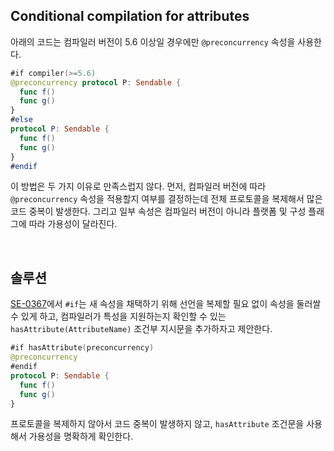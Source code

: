 ## Conditional compilation for attributes

아래의 코드는 컴파일러 버전이 5.6 이상일 경우에만 `@preconcurrency` 속성을 사용한다. 

```swift
#if compiler(>=5.6)
@preconcurrency protocol P: Sendable {
  func f()
  func g()
}
#else
protocol P: Sendable {
  func f()
  func g()
}
#endif
```

이 방법은 두 가지 이유로 만족스럽지 않다. 먼저, 컴파일러 버전에 따라 `@preconcurrency` 속성을 적용할지 여부를 결정하는데 전체 프로토콜을 복제해서 많은 코드 중복이 발생한다. 그리고 일부 속성은 컴파일러 버전이 아니라 플랫폼 및 구성 플래그에 따라 가용성이 달라진다. 

&nbsp;
## 솔루션

[SE-0367](https://github.com/apple/swift-evolution/blob/main/proposals/0367-conditional-attributes.md)에서 `#if`는 새 속성을 채택하기 위해 선언을 복제할 필요 없이 속성을 둘러쌀 수 있게 하고, 컴파일러가 특성을 지원하는지 확인할 수 있는 `hasAttribute(AttributeName)` 조건부 지시문을 추가하자고 제안한다.

```swift
#if hasAttribute(preconcurrency)
@preconcurrency
#endif
protocol P: Sendable {
  func f()
  func g()
}
```

프로토콜을 복제하지 않아서 코드 중복이 발생하지 않고, `hasAttribute` 조건문을 사용해서 가용성을 명확하게 확인한다.